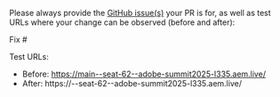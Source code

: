 Please always provide the [GitHub issue(s)](../issues) your PR is for, as well as test URLs where your change can be observed (before and after):

Fix #<gh-issue-id>

Test URLs:
- Before: https://main--seat-62--adobe-summit2025-l335.aem.live/
- After: https://<branch>--seat-62--adobe-summit2025-l335.aem.live/
